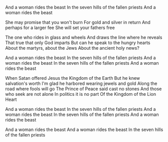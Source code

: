 And a woman rides the beast
In the seven hills of the fallen priests
And a woman rides the beast

She may promise that you won't burn
For gold and silver in return
And perhaps for a larger fee
She will set your fathers free

The one who rides in glass and wheels
And draws the line where he reveals
That true that only God imparts
But can he speak to the hungry hearts
About the martyrs, about the Jews
About the ancient holy news?

And a woman rides the beast
In the seven hills of the fallen priests
And a woman rides the beast
In the seven hills of the fallen priests
And a woman rides the beast

When Satan offered Jesus the Kingdom of the Earth
But he knew salvation's worth
I'm glad he harbored wearing jewels and gold
Along the road where fools will go
The Prince of Peace said cast no stones
And those who seek are not alone
In politics it is no part
Of the Kingdom of the Lion Heart

And a woman rides the beast
In the seven hills of the fallen priests
And a woman rides the beast
In the seven hills of the fallen priests
And a woman rides the beast

And a woman rides the beast
And a woman rides the beast
In the seven hills of the fallen priests
